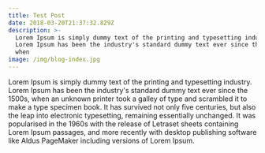 ```yaml
---
title: Test Post
date: 2018-03-20T21:37:32.829Z
description: >-
  Lorem Ipsum is simply dummy text of the printing and typesetting industry.
  Lorem Ipsum has been the industry's standard dummy text ever since the 1500s,
  when 
image: /img/blog-index.jpg
---
```

Lorem Ipsum is simply dummy text of the printing and typesetting industry. Lorem Ipsum has been the industry's standard dummy text ever since the 1500s, when an unknown printer took a galley of type and scrambled it to make a type specimen book. It has survived not only five centuries, but also the leap into electronic typesetting, remaining essentially unchanged. It was popularised in the 1960s with the release of Letraset sheets containing Lorem Ipsum passages, and more recently with desktop publishing software like Aldus PageMaker including versions of Lorem Ipsum.
